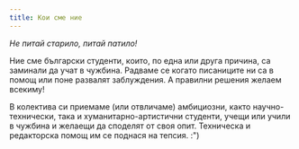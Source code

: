```yaml
---
title: Кои сме ние
---
```


  *Не питай старило, питай патило!*

Ние сме български студенти, които, по една или друга причина, са заминали да учат в чужбина. Радваме се когато писаниците ни са в помощ или поне развалят заблуждения. А правилни решения желаем всекиму!

В колектива си приемаме (или отвличаме) амбициозни, както научно-технически, така и хуманитарно-артистични студенти, учещи или учили в чужбина и желаещи да споделят от своя опит. Техническа и редакторска помощ им се поднася на тепсия. :")

